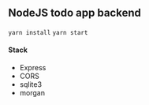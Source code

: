 ## NodeJS todo app backend

`yarn install` `yarn start`

#### Stack

- Express
- CORS
- sqlite3
- morgan

